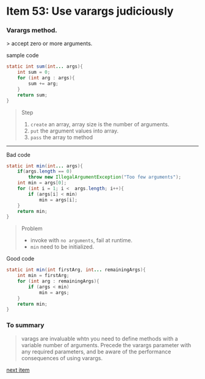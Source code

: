 # Item 53: Use varargs judiciously

<h3>Varargs method.</h3>
> accept zero or more arguments.<br>

sample code
```java
static int sum(int... args){
    int sum = 0;
    for (int arg : args){
        sum += arg;
    }
    return sum;
}
```
> Step<br>
>   1. ``create`` an array, array size is the number of arguments.<br>
>   2. ``put``  the argument values into array.<br>
>   3. ``pass`` the array to method<br>

<hr>

Bad code
```java
static int min(int... args){
    if(args.length == 0)
        throw new IllegalArgumentException("Too few arguments");
    int min = args[0];
    for (int i = 1; i <  args.length; i++){
        if (args[i] < min)
            min = args[i];
    }
    return min;
}
```
> Problem<br>
>   * invoke with ``no arguments``, fail at runtime.<br>
>   * ``min`` need to be initialized.<br>

Good code
```java
static int min(int firstArg, int... remainingArgs){
    int min = firstArg;
    for (int arg : remainingArgs){
        if (args < min)
            min = args;
    }
    return min;
}
```

### To summary
> varags are invaluable whtn you need to define methods with a variable number of arguments. 
Precede the varargs parameter with any required parameters, and be aware of the performance consequences
of using varargs.


<a href="./item_54_return_empty_collections_or_arrays,_not_nulls.md">next item</a>
